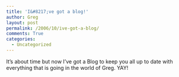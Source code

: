 ```yaml
---
title: 'I&#8217;ve got a blog!'
author: Greg
layout: post
permalink: /2006/10/ive-got-a-blog/
comments: True
categories:
  - Uncategorized
---
```

It&#8217;s about time but now I&#8217;ve got a Blog to keep you all up to date with everything that is going in the world of Greg. YAY!
